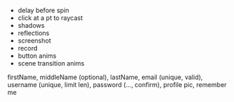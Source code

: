 - delay before spin
- click at a pt to raycast
- shadows
- reflections
- screenshot
- record
- button anims
- scene transition anims

firstName, middleName (optional), lastName, email (unique, valid), username (unique, limit len), password (..., confirm), profile pic, remember me